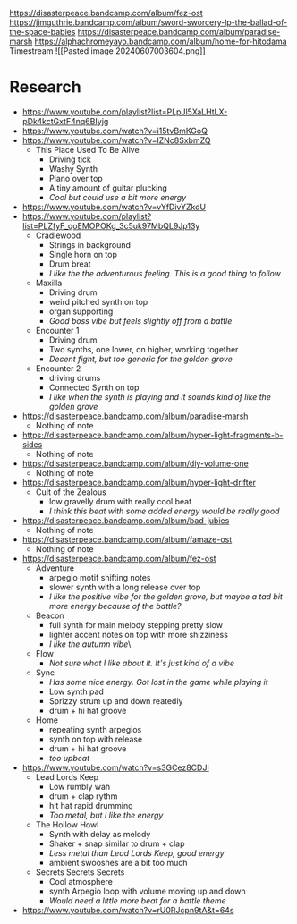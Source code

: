 https://disasterpeace.bandcamp.com/album/fez-ost
https://jimguthrie.bandcamp.com/album/sword-sworcery-lp-the-ballad-of-the-space-babies
https://disasterpeace.bandcamp.com/album/paradise-marsh
https://alphachromeyayo.bandcamp.com/album/home-for-hitodama
Timestream
![[Pasted image 20240607003604.png]]

# Research
- https://www.youtube.com/playlist?list=PLpJl5XaLHtLX-pDk4kctGxtF4nq6BIyjg
- https://www.youtube.com/watch?v=i15tvBmKGoQ
- https://www.youtube.com/watch?v=lZNc8SxbmZQ
	- This Place Used To Be Alive
		- Driving tick
		- Washy Synth
		- Piano over top
		- A tiny amount of guitar plucking
		- *Cool but could use a bit more energy*
- https://www.youtube.com/watch?v=vYfDivYZkdU
- https://www.youtube.com/playlist?list=PLZfyF_qoEMOPOKg_3c5uk97MbQL9Jp13y
	- Cradlewood
		- Strings in background
		- Single horn on top
		- Drum breat
		- *I like the the adventurous feeling. This is a good thing to follow*
	- Maxilla
		- Driving drum
		- weird pitched synth on top
		- organ supporting
		- *Good boss vibe but feels slightly off from a battle*
	- Encounter 1
		- Driving drum
		- Two synths, one lower, on higher, working together
		- *Decent fight, but too generic for the golden grove*
	- Encounter 2
		- driving drums
		- Connected Synth on top
		- *I like when the synth is playing and it sounds kind of like the golden grove*
- https://disasterpeace.bandcamp.com/album/paradise-marsh
	- Nothing of note
- https://disasterpeace.bandcamp.com/album/hyper-light-fragments-b-sides
	- Nothing of note
- https://disasterpeace.bandcamp.com/album/diy-volume-one
	- Nothing of note
- https://disasterpeace.bandcamp.com/album/hyper-light-drifter
	-  Cult of the Zealous 
		- low gravelly drum with really cool beat
		- *I think this beat with some added energy would be really good*
- https://disasterpeace.bandcamp.com/album/bad-jubies
	- Nothing of note
- https://disasterpeace.bandcamp.com/album/famaze-ost
	- Nothing of note
- https://disasterpeace.bandcamp.com/album/fez-ost
	- Adventure
		- arpegio motif shifting notes
		- slower synth with a long release over top
		- *I like the positive vibe for the golden grove, but maybe a tad bit more energy because of the battle?*
	- Beacon
		- full synth for main melody stepping pretty slow
		- lighter accent notes on top with more shizziness
		- *I like the autumn vibe*\
	- Flow
		- *Not sure what I like about it. It's just kind of a vibe*
	- Sync
		- *Has some nice energy. Got lost in the game while playing it*
		- Low synth pad
		- Sprizzy strum up and down reatedly
		- drum + hi hat groove
	- Home
		- repeating synth arpegios
		- synth on top with release
		- drum + hi hat groove
		- *too upbeat*
- https://www.youtube.com/watch?v=s3GCez8CDJI
	- Lead Lords Keep
		- Low rumbly wah
		- drum + clap rythm
		- hit hat rapid drumming
		- *Too metal, but I like the energy*
	- The Hollow Howl
		- Synth with delay as melody
		- Shaker + snap similar to drum + clap
		- *Less metal than Lead Lords Keep, good energy*
		- ambient swooshes are a bit too much
	- Secrets Secrets Secrets
		- Cool atmosphere
		- synth Arpegio loop with volume moving up and down
		- *Would need a little more beat for a battle theme*
- https://www.youtube.com/watch?v=rU0RJcpn9tA&t=64s